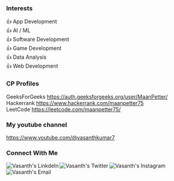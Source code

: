 
<!--
**vasanthkumar7/vasanthkumar7** is a ✨ _special_ ✨ repository because its `README.md` (this file) appears on your GitHub profile.

Here are some ideas to get you started:

- 🔭 I’m currently working on ...
- 🌱 I’m currently learning ...
- 👯 I’m looking to collaborate on ...
- 🤔 I’m looking for help with ...
- 💬 Ask me about ...
- 📫 How to reach me: ...
- 😄 Pronouns: ...
- ⚡ Fun fact: ...
-->


### Interests
👍 App Development  
👍 AI / ML  
👍 Software Development  
👍 Game Development  
👍 Data Analysis  
👍 Web Development    


### CP Profiles
GeeksForGeeks  https://auth.geeksforgeeks.org/user/MaanPetter/  <br>
Hackerrank     https://www.hackerrank.com/maanpetter75 <br>
LeetCode       https://leetcode.com/maanpetter75/ <br>
 
### My youtube channel
https://www.youtube.com/@vasanthkumar7

### Connect With Me
<a href="https://www.linkedin.com/in/vasanth-kumar-k-3280ba171" target="_blank">
  <img align="left" alt="Vasanth's LinkdeIn" src="https://img.shields.io/badge/LinkedIn-0077B5?style=for-the-badge&logo=linkedin&logoColor=white" />
</a>
<a href="https://twitter.com/VasanthKumar_in" target="_blank">
  <img align="left" alt="Vasanth's Twitter" src="https://img.shields.io/badge/Twitter-1DA1F2?style=for-the-badge&logo=twitter&logoColor=white" />
</a>
<a href="https://www.instagram.com/vasanthkumar.exe/" target="_blank">
  <img align="left" alt="Vasanth's Instagram" src="https://img.shields.io/badge/Instagram-e02cad?style=for-the-badge&logo=instagram&logoColor=white" />
</a>
<a href="vasanthkumar.20.june.2001@gmail.com" target="_blank">
  <img align="left" alt="Vasanth's Email" src="https://img.shields.io/badge/Gmail-D14836?style=for-the-badge&logo=gmail&logoColor=white" />
</a>

<br>
<br>
<br>


